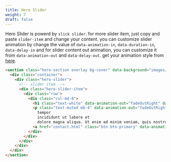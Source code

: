 ```yaml
---
title: Hero Slider
weight: 7
draft: false
---
```


Hero Slider is powerd by `slick slider`. for more slider item, just copy and paste `slider-item` and change your content. you can customize slider animation by change the value of `data-animation-in`, `data-duration-in`, `data-delay-in` and for slider content out animation, you can customize it from `data-animation-out` and `data-delay-out`. get your animation style from [here](https://animate.style/).

```html
<section class="hero-section overlay bg-cover" data-background="images/banner/banner-1.jpg">
  <div class="container">
    <div class="hero-slider">
      <!-- slider item -->
      <div class="hero-slider-item">
        <div class="row">
          <div class="col-md-8">
            <h1 class="text-white" data-animation-out="fadeOutRight" data-delay-out="5" data-duration-in=".3" data-animation-in="fadeInLeft" data-delay-in=".1">Your bright future is our mission</h1>
            <p class="text-muted mb-4" data-animation-out="fadeOutRight" data-delay-out="5" data-duration-in=".3" data-animation-in="fadeInLeft" data-delay-in=".4">Lorem ipsum dolor sit amet, consectetur adipisicing elit, sed do eiusmod
              tempor
              incididunt ut labore et
              dolore magna aliqua. Ut enim ad minim veniam, quis nostrud exer</p>
            <a href="contact.html" class="btn btn-primary" data-animation-out="fadeOutRight" data-delay-out="5" data-duration-in=".3" data-animation-in="fadeInLeft" data-delay-in=".7">Apply now</a>
          </div>
        </div>
      </div>
    </div>
  </div>
</section>

```